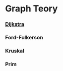 # Graph Teory

### [Dijkstra](https://github.com/audreyemmely/graph-teory/tree/main/dijkstra)
### Ford-Fulkerson
### Kruskal
### Prim
